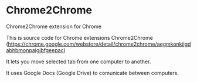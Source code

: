 Chrome2Chrome
=============

Chrome2Chrome extension for Chrome

This is source code for Chrome extensions Chrome2Chrome (https://chrome.google.com/webstore/detail/chrome2chrome/aegmkonkiigdabhbmonpaigjbfgeepac)

It lets you move selected tab from one computer to another.

It uses Google Docs (Google Drive) to comunicate between computers. 
